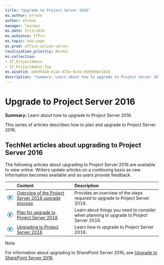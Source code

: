 ```yaml
---
title: "Upgrade to Project Server 2016"
ms.author: efrene
author: efrene
manager: laurawi
ms.date: 3/11/2016
ms.audience: ITPro
ms.topic: hub-page
ms.prod: office-online-server
localization_priority: Normal
ms.collection:
- IT_ProjectAdmin
- IT_ProjectAdmin_Top
ms.assetid: ede95420-e1ae-472e-9c41-959399dc5828
description: "Summary: Learn about how to upgrade to Project Server 2016."
---
```


# Upgrade to Project Server 2016
 
 **Summary:** Learn about how to upgrade to Project Server 2016.
  
This series of articles describes how to plan and upgrade to Project Server 2016. 
  
## TechNet articles about upgrading to Project Server 2016

The following articles about upgrading to Project Server 2016 are available to view online. Writers update articles on a continuing basis as new information becomes available and as users provide feedback.
  
||**Content**|**Description**|
|:-----|:-----|:-----|
|![Building blocks](images/mod_icon_buildingblock_M.png)|[Overview of the Project Server 2016 upgrade process](overview-of-the-project-server-2016-upgrade-process.md) <br/> |Provides an overview of the steps required to upgrade to Project Server 2016.  <br/> |
|![Building blocks](images/mod_icon_buildingblock_M.png)|[Plan for upgrade to Project Server 2016](plan-for-upgrade-to-project-server-2016.md) <br/> |Learn about things you need to consider when planning to upgrade to Project Server 2016.  <br/> |
|![Building blocks](images/mod_icon_buildingblock_M.png)|[Upgrading to Project Server 2016](upgrading-to-project-server-2016.md) <br/> |Learn how to upgrade to Project Server 2016.  <br/> |
   
> [!NOTE]
> For information about upgrading to SharePoint Server 2016, see [Upgrade to SharePoint Server 2016](http://technet.microsoft.com/library/40d265d9-dd16-405f-8c85-390975024bad.aspx). 
  

